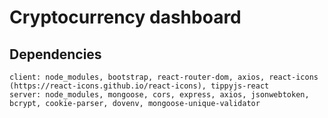 # Cryptocurrency dashboard

## Dependencies
    client: node_modules, bootstrap, react-router-dom, axios, react-icons (https://react-icons.github.io/react-icons), tippyjs-react
    server: node_modules, mongoose, cors, express, axios, jsonwebtoken, bcrypt, cookie-parser, dovenv, mongoose-unique-validator